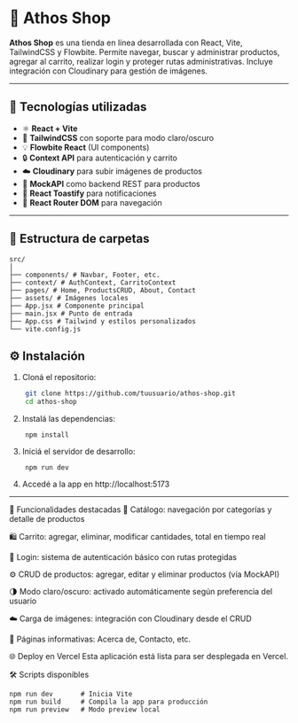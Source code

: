 # 🛒 Athos Shop

**Athos Shop** es una tienda en línea desarrollada con React, Vite, TailwindCSS y Flowbite. Permite navegar, buscar y administrar productos, agregar al carrito, realizar login y proteger rutas administrativas. Incluye integración con Cloudinary para gestión de imágenes.

---

## 🚀 Tecnologías utilizadas

- ⚛️ **React + Vite**
- 🎨 **TailwindCSS** con soporte para modo claro/oscuro
- 💡 **Flowbite React** (UI components)
- 🔒 **Context API** para autenticación y carrito
- ☁️ **Cloudinary** para subir imágenes de productos
- 🔁 **MockAPI** como backend REST para productos
- 🔔 **React Toastify** para notificaciones
- 🧭 **React Router DOM** para navegación

---

## 📁 Estructura de carpetas


```
src/
│
├── components/ # Navbar, Footer, etc.
├── context/ # AuthContext, CarritoContext
├── pages/ # Home, ProductsCRUD, About, Contact
├── assets/ # Imágenes locales
├── App.jsx # Componente principal
├── main.jsx # Punto de entrada
├── App.css # Tailwind y estilos personalizados
└── vite.config.js

```

## ⚙️ Instalación

1. Cloná el repositorio:

```bash
    git clone https://github.com/tuusuario/athos-shop.git
    cd athos-shop
```

2. Instalá las dependencias:

```
    npm install
```

3. Iniciá el servidor de desarrollo:

```
    npm run dev
```

4. Accedé a la app en http://localhost:5173


---

🔑 Funcionalidades destacadas
🧾 Catálogo: navegación por categorías y detalle de productos

🛍 Carrito: agregar, eliminar, modificar cantidades, total en tiempo real

🔐 Login: sistema de autenticación básico con rutas protegidas

⚙️ CRUD de productos: agregar, editar y eliminar productos (vía MockAPI)

🌗 Modo claro/oscuro: activado automáticamente según preferencia del usuario

☁️ Carga de imágenes: integración con Cloudinary desde el CRUD

📄 Páginas informativas: Acerca de, Contacto, etc.

🌐 Deploy en Vercel
Esta aplicación está lista para ser desplegada en Vercel.

🛠 Scripts disponibles
```
npm run dev       # Inicia Vite
npm run build     # Compila la app para producción
npm run preview   # Modo preview local
```
